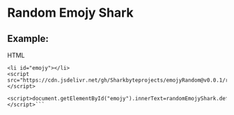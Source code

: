 # Random Emojy Shark


## Example:

HTML
```
<li id="emojy"></li>
<script src="https://cdn.jsdelivr.net/gh/Sharkbyteprojects/emojyRandom@v0.0.1/randomEmojy.js"></script>

<script>document.getElementById("emojy").innerText=randomEmojyShark.default()</script>```
